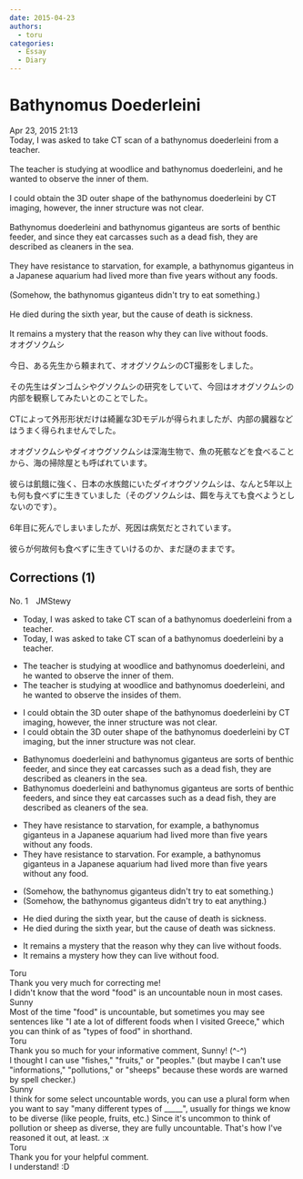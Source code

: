```yaml
---
date: 2015-04-23
authors:
  - toru
categories:
  - Essay
  - Diary
---
```


<h1 id="subject_show">Bathynomus Doederleini</h1>
<div class="date">Apr 23, 2015 21:13</div>
<div id="post"><div id="body_show_ori">
Today, I was asked to take CT scan of a bathynomus doederleini from a teacher.<br/><br/>The teacher is studying at woodlice and bathynomus doederleini, and he wanted to observe the inner of them.<br/><br/>I could obtain the 3D outer shape of the bathynomus doederleini by CT imaging, however, the inner structure was not clear.<br/><br/>Bathynomus doederleini and bathynomus giganteus are sorts of benthic feeder, and since they eat carcasses such as a dead fish, they are described as cleaners in the sea.<br/><br/>They have resistance to starvation, for example, a bathynomus giganteus in a Japanese aquarium had lived more than five years without any foods.<br/><br/>(Somehow, the bathynomus giganteus didn't try to eat something.)<br/><br/>He died during the sixth year, but the cause of death is sickness.<br/><br/>It remains a mystery that the reason why they can live without foods.
</div></div>

<!-- more -->

<div id="post_ja"><div id="body_show_mo">
オオグソクムシ<br/><br/>今日、ある先生から頼まれて、オオグソクムシのCT撮影をしました。<br/><br/>その先生はダンゴムシやグソクムシの研究をしていて、今回はオオグソクムシの内部を観察してみたいとのことでした。<br/><br/>CTによって外形形状だけは綺麗な3Dモデルが得られましたが、内部の臓器などはうまく得られませんでした。<br/><br/>オオグソクムシやダイオウグソクムシは深海生物で、魚の死骸などを食べることから、海の掃除屋とも呼ばれています。<br/><br/>彼らは飢餓に強く、日本の水族館にいたダイオウグソクムシは、なんと5年以上も何も食べずに生きていました（そのグソクムシは、餌を与えても食べようとしないのです）。<br/><br/>6年目に死んでしまいましたが、死因は病気だとされています。<br/><br/>彼らが何故何も食べずに生きていけるのか、まだ謎のままです。
</div></div>

## Corrections (1)
<div id="block"><div class="first_name"> No. 1　<span class="just_name">JMStewy</span></div><div id="block2">
<ul class="correction_field">
<li class="incorrect">Today, I was asked to take CT scan of a bathynomus doederleini from a teacher.</li>
<li class="corrected correct">
Today, I was asked to take CT scan of a bathynomus doederleini <span class="f_red">by</span> a teacher.
</li>
</ul>
<ul class="correction_field">
<li class="incorrect">The teacher is studying at woodlice and bathynomus doederleini, and he wanted to observe the inner of them.</li>
<li class="corrected correct">
The teacher is studying <span class="f_gray"><span class="sline">at</span></span> woodlice and bathynomus doederleini, and he wanted to observe the in<span class="f_red">sides</span> of them.
</li>
</ul>
<ul class="correction_field">
<li class="incorrect">I could obtain the 3D outer shape of the bathynomus doederleini by CT imaging, however, the inner structure was not clear.</li>
<li class="corrected correct">
I could obtain the 3D outer shape of the bathynomus doederleini by CT imaging<span class="f_red">, but </span>the inner structure was not clear.
</li>
</ul>
<ul class="correction_field">
<li class="incorrect">Bathynomus doederleini and bathynomus giganteus are sorts of benthic feeder, and since they eat carcasses such as a dead fish, they are described as cleaners in the sea.</li>
<li class="corrected correct">
Bathynomus doederleini and bathynomus giganteus are sorts of benthic feeder<span class="f_red">s</span>, and since they eat carcasses such as <span class="sline"><span class="f_gray">a</span></span> dead fish, they are described as cleaners <span class="f_red">of</span> the sea.
</li>
</ul>
<ul class="correction_field">
<li class="incorrect">They have resistance to starvation, for example, a bathynomus giganteus in a Japanese aquarium had lived more than five years without any foods.</li>
<li class="corrected correct">
They have resistance to starvation<span class="f_red">. F</span>or example, a bathynomus giganteus in a Japanese aquarium <span class="sline"><span class="f_gray">had</span></span> lived more than five years without any foo<span class="f_red">d.</span>
</li>
</ul>
<ul class="correction_field">
<li class="incorrect">(Somehow, the bathynomus giganteus didn't try to eat something.)</li>
<li class="corrected correct">
(Somehow, the bathynomus giganteus didn't try to eat <span class="f_red">anything</span>.)
</li>
</ul>
<ul class="correction_field">
<li class="incorrect">He died during the sixth year, but the cause of death is sickness.</li>
<li class="corrected correct">
He died during the sixth year, but the cause of death <span class="f_red">was</span> sickness.
</li>
</ul>
<ul class="correction_field">
<li class="incorrect">It remains a mystery that the reason why they can live without foods.</li>
<li class="corrected correct">
It remains a mystery <span class="f_red">how</span> they can live without foo<span class="f_red">d.</span>
</li>
</ul>
</div><div class="name"><span class="just_name">Toru</span><br>
Thank you very much for correcting me!<br/>I didn't know that the word "food" is an uncountable noun in most cases.
</div>
<div class="name"><span class="just_name">Sunny</span><br>
Most of the time "food" is uncountable, but sometimes you may see sentences like "I ate a lot of different foods when I visited Greece," which you can think of as "types of food" in shorthand.
</div>
<div class="name"><span class="just_name">Toru</span><br>
Thank you so much for your informative comment, Sunny! (^-^)<br/>I thought I can use "fishes," "fruits," or "peoples." (but maybe I can't use "informations," "pollutions," or "sheeps" because these words are warned by spell checker.) 
</div>
<div class="name"><span class="just_name">Sunny</span><br>
I think for some select uncountable words, you can use a plural form when you want to say "many different types of _____", usually for things we know to be diverse (like people, fruits, etc.) Since it's uncommon to think of pollution or sheep as diverse, they are fully uncountable. That's how I've reasoned it out, at least. :x
</div>
<div class="name"><span class="just_name">Toru</span><br>
Thank you for your helpful comment.<br/>I understand! :D
</div>
</div>
